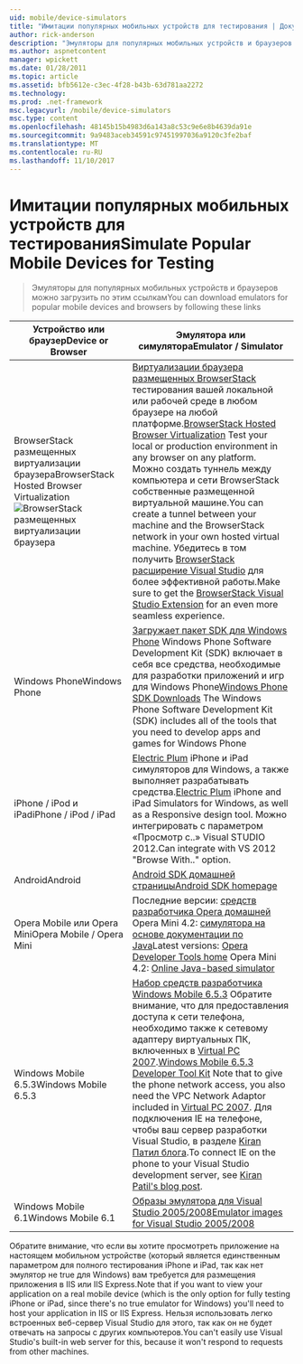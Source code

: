 ```yaml
---
uid: mobile/device-simulators
title: "Имитации популярных мобильных устройств для тестирования | Документы Microsoft"
author: rick-anderson
description: "Эмуляторы для популярных мобильных устройств и браузеров можно загрузить по этим ссылкам"
ms.author: aspnetcontent
manager: wpickett
ms.date: 01/28/2011
ms.topic: article
ms.assetid: bfb5612e-c3ec-4f28-b43b-63d781aa2272
ms.technology: 
ms.prod: .net-framework
msc.legacyurl: /mobile/device-simulators
msc.type: content
ms.openlocfilehash: 48145b15b4983d6a143a8c53c9e6e8b4639da91e
ms.sourcegitcommit: 9a9483aceb34591c97451997036a9120c3fe2baf
ms.translationtype: MT
ms.contentlocale: ru-RU
ms.lasthandoff: 11/10/2017
---
```

<a name="simulate-popular-mobile-devices-for-testing"></a><span data-ttu-id="c2df4-103">Имитации популярных мобильных устройств для тестирования</span><span class="sxs-lookup"><span data-stu-id="c2df4-103">Simulate Popular Mobile Devices for Testing</span></span>
====================
> <span data-ttu-id="c2df4-104">Эмуляторы для популярных мобильных устройств и браузеров можно загрузить по этим ссылкам</span><span class="sxs-lookup"><span data-stu-id="c2df4-104">You can download emulators for popular mobile devices and browsers by following these links</span></span>


| <span data-ttu-id="c2df4-105">Устройство или браузер</span><span class="sxs-lookup"><span data-stu-id="c2df4-105">Device or Browser</span></span> | <span data-ttu-id="c2df4-106">Эмулятора или симулятора</span><span class="sxs-lookup"><span data-stu-id="c2df4-106">Emulator / Simulator</span></span> |
| --- | --- |
| <span data-ttu-id="c2df4-107">BrowserStack размещенных виртуализации браузера</span><span class="sxs-lookup"><span data-stu-id="c2df4-107">BrowserStack Hosted Browser Virtualization</span></span> ![BrowserStack размещенных виртуализации браузера](device-simulators/_static/image1.png) | <span data-ttu-id="c2df4-109">[Виртуализации браузера размещенных BrowserStack](http://browserstack.com) тестирования вашей локальной или рабочей среде в любом браузере на любой платформе.</span><span class="sxs-lookup"><span data-stu-id="c2df4-109">[BrowserStack Hosted Browser Virtualization](http://browserstack.com) Test your local or production environment in any browser on any platform.</span></span> <span data-ttu-id="c2df4-110">Можно создать туннель между компьютера и сети BrowserStack собственные размещенной виртуальной машине.</span><span class="sxs-lookup"><span data-stu-id="c2df4-110">You can create a tunnel between your machine and the BrowserStack network in your own hosted virtual machine.</span></span> <span data-ttu-id="c2df4-111">Убедитесь в том получить [BrowserStack расширение Visual Studio](https://visualstudiogallery.msdn.microsoft.com/2dfa32b1-3c47-439d-b1c5-9e28be18b81c) для более эффективной работы.</span><span class="sxs-lookup"><span data-stu-id="c2df4-111">Make sure to get the [BrowserStack Visual Studio Extension](https://visualstudiogallery.msdn.microsoft.com/2dfa32b1-3c47-439d-b1c5-9e28be18b81c) for an even more seamless experience.</span></span> |
| <span data-ttu-id="c2df4-112">Windows Phone</span><span class="sxs-lookup"><span data-stu-id="c2df4-112">Windows Phone</span></span> | <span data-ttu-id="c2df4-113">[Загружает пакет SDK для Windows Phone](https://dev.windowsphone.com/en-us/downloadsdk) Windows Phone Software Development Kit (SDK) включает в себя все средства, необходимые для разработки приложений и игр для Windows Phone</span><span class="sxs-lookup"><span data-stu-id="c2df4-113">[Windows Phone SDK Downloads](https://dev.windowsphone.com/en-us/downloadsdk) The Windows Phone Software Development Kit (SDK) includes all of the tools that you need to develop apps and games for Windows Phone</span></span> |
| <span data-ttu-id="c2df4-114">iPhone / iPod и iPad</span><span class="sxs-lookup"><span data-stu-id="c2df4-114">iPhone / iPod / iPad</span></span> | <span data-ttu-id="c2df4-115">[Electric Plum](http://www.electricplum.com/studio.aspx) iPhone и iPad симуляторов для Windows, а также выполняет разрабатывать средства.</span><span class="sxs-lookup"><span data-stu-id="c2df4-115">[Electric Plum](http://www.electricplum.com/studio.aspx) iPhone and iPad Simulators for Windows, as well as a Responsive design tool.</span></span> <span data-ttu-id="c2df4-116">Можно интегрировать с параметром «Просмотр с..» Visual STUDIO 2012.</span><span class="sxs-lookup"><span data-stu-id="c2df4-116">Can integrate with VS 2012 "Browse With.." option.</span></span> |
| <span data-ttu-id="c2df4-117">Android</span><span class="sxs-lookup"><span data-stu-id="c2df4-117">Android</span></span> | [<span data-ttu-id="c2df4-118">Android SDK домашней страницы</span><span class="sxs-lookup"><span data-stu-id="c2df4-118">Android SDK homepage</span></span>](https://developer.android.com/sdk) |
| <span data-ttu-id="c2df4-119">Opera Mobile или Opera Mini</span><span class="sxs-lookup"><span data-stu-id="c2df4-119">Opera Mobile / Opera Mini</span></span> | <span data-ttu-id="c2df4-120">Последние версии: [средств разработчика Opera домашней](http://www.opera.com/developer/tools/) Opera Mini 4.2: [симулятора на основе документации по Java](http://www.opera.com/mobile/demo/?ver=4)</span><span class="sxs-lookup"><span data-stu-id="c2df4-120">Latest versions: [Opera Developer Tools home](http://www.opera.com/developer/tools/) Opera Mini 4.2: [Online Java-based simulator](http://www.opera.com/mobile/demo/?ver=4)</span></span> |
| <span data-ttu-id="c2df4-121">Windows Mobile 6.5.3</span><span class="sxs-lookup"><span data-stu-id="c2df4-121">Windows Mobile 6.5.3</span></span> | <span data-ttu-id="c2df4-122">[Набор средств разработчика Windows Mobile 6.5.3](https://www.microsoft.com/downloads/en/details.aspx?FamilyID=c0213f68-2e01-4e5c-a8b2-35e081dcf1ca&amp;displaylang=en) Обратите внимание, что для предоставления доступа к сети телефона, необходимо также к сетевому адаптеру виртуальных ПК, включенных в [Virtual PC 2007](https://www.microsoft.com/downloads/en/details.aspx?FamilyID=04d26402-3199-48a3-afa2-2dc0b40a73b6&amp;DisplayLang=en).</span><span class="sxs-lookup"><span data-stu-id="c2df4-122">[Windows Mobile 6.5.3 Developer Tool Kit](https://www.microsoft.com/downloads/en/details.aspx?FamilyID=c0213f68-2e01-4e5c-a8b2-35e081dcf1ca&amp;displaylang=en) Note that to give the phone network access, you also need the VPC Network Adaptor included in [Virtual PC 2007](https://www.microsoft.com/downloads/en/details.aspx?FamilyID=04d26402-3199-48a3-afa2-2dc0b40a73b6&amp;DisplayLang=en).</span></span> <span data-ttu-id="c2df4-123">Для подключения IE на телефоне, чтобы ваш сервер разработки Visual Studio, в разделе [Kiran Патил блога](http://kiranpatils.wordpress.com/2009/11/19/access-internetlocal-website-from-your-windows-mobile-device-emulators/).</span><span class="sxs-lookup"><span data-stu-id="c2df4-123">To connect IE on the phone to your Visual Studio development server, see [Kiran Patil's blog post](http://kiranpatils.wordpress.com/2009/11/19/access-internetlocal-website-from-your-windows-mobile-device-emulators/).</span></span> |
| <span data-ttu-id="c2df4-124">Windows Mobile 6.1</span><span class="sxs-lookup"><span data-stu-id="c2df4-124">Windows Mobile 6.1</span></span> | [<span data-ttu-id="c2df4-125">Образы эмулятора для Visual Studio 2005/2008</span><span class="sxs-lookup"><span data-stu-id="c2df4-125">Emulator images for Visual Studio 2005/2008</span></span>](https://www.microsoft.com/downloads/en/details.aspx?FamilyID=3d6f581e-c093-4b15-ab0c-a2ce5bffdb47) |

<span data-ttu-id="c2df4-126">Обратите внимание, что если вы хотите просмотреть приложение на настоящем мобильном устройстве (который является единственным параметром для полного тестирования iPhone и iPad, так как нет эмулятор не true для Windows) вам требуется для размещения приложения в IIS или IIS Express.</span><span class="sxs-lookup"><span data-stu-id="c2df4-126">Note that if you want to view your application on a real mobile device (which is the only option for fully testing iPhone or iPad, since there's no true emulator for Windows) you'll need to host your application in IIS or IIS Express.</span></span> <span data-ttu-id="c2df4-127">Нельзя использовать легко встроенных веб-сервер Visual Studio для этого, так как он не будет отвечать на запросы с других компьютеров.</span><span class="sxs-lookup"><span data-stu-id="c2df4-127">You can't easily use Visual Studio's built-in web server for this, because it won't respond to requests from other machines.</span></span>
